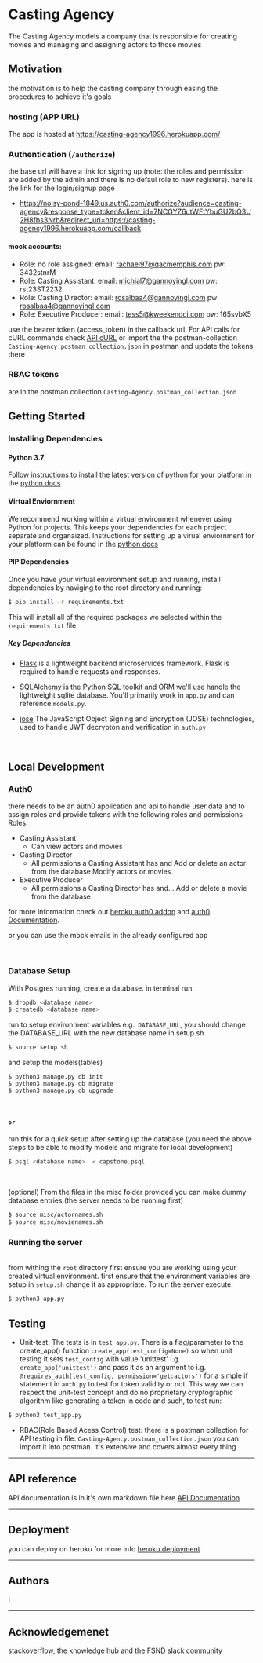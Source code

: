 # Casting Agency
The Casting Agency models a company that is responsible for creating movies and managing and assigning actors to those movies
## Motivation
the motivation is to help  the casting company through easing the procedures to achieve it's goals
### hosting (APP URL)
The app is  hosted at https://casting-agency1996.herokuapp.com/
### Authentication (`/authorize`)
the base url will have a link for signing up (note: the roles and permission are added by the admin and there is no defaul role to new registers). here is the link for the login/signup page 
- https://noisy-pond-1849.us.auth0.com/authorize?audience=casting-agency&response_type=token&client_id=7NCGYZ6utWFtYbuGU2bQ3U2H8fbs3Nrb&redirect_uri=https://casting-agency1996.herokuapp.com/callback
#### mock accounts:
 - Role: no role assigned: email: rachael97@qacmemphis.com pw: 3432stnrM
 - Role: Casting Assistant: email: michial7@gannoyingl.com  pw: rst23ST2232
 - Role: Casting Director: email: rosalbaa4@gannoyingl.com   pw: rosalbaa4@gannoyingl.com
 - Role: Executive Producer: email: tess5@kweekendci.com    pw: 165svbX5

use the bearer token  (access_token) in the callback url. For API calls for cURL commands check [API cURL](https://documenter.getpostman.com/view/11760714/T1LV94Nj?version=latest) or import the the postman-collection `Casting-Agency.postman_collection.json` in postman and update the tokens there
### RBAC tokens 
are in the postman collection  `Casting-Agency.postman_collection.json`

## Getting Started

### Installing Dependencies

#### Python 3.7

Follow instructions to install the latest version of python for your platform in the [python docs](https://docs.python.org/3/using/unix.html#getting-and-installing-the-latest-version-of-python)

#### Virtual Enviornment

We recommend working within a virtual environment whenever using Python for projects. This keeps your dependencies for each project separate and organaized. Instructions for setting up a virual enviornment for your platform can be found in the [python docs](https://packaging.python.org/guides/installing-using-pip-and-virtual-environments/)

#### PIP Dependencies

Once you have your virtual environment setup and running, install dependencies by naviging to the root directory and running:

```bash
$ pip install -r requirements.txt
```

This will install all of the required packages we selected within the `requirements.txt` file.

##### Key Dependencies

- [Flask](http://flask.pocoo.org/)  is a lightweight backend microservices framework. Flask is required to handle requests and responses.

- [SQLAlchemy](https://www.sqlalchemy.org/) is the Python SQL toolkit and ORM we'll use handle the lightweight sqlite database. You'll primarily work in `app.py` and can reference `models.py`.
- [jose](https://pypi.org/project/python-jose/) The JavaScript Object Signing and Encryption (JOSE) technologies, used to handle JWT decrypton and verification in `auth.py`

&nbsp;

## Local Development
### Auth0 
there needs to be an auth0 application and api to handle user data and to assign roles and provide tokens with the following roles and permissions
Roles:
- Casting Assistant
  - Can view actors and movies
- Casting Director
  - All permissions a Casting Assistant has and 
Add or delete an actor from the database
Modify actors or movies
- Executive Producer
   - All permissions a Casting Director has and…
Add or delete a movie from the database

for more information check out [heroku auth0 addon](https://devcenter.heroku.com/articles/auth0) and [auth0 Documentation](https://auth0.com/docs/).

or you can use the mock emails in the already configured app

&nbsp;
### Database Setup

With Postgres running, create a database.  in terminal run.
```bash
$ dropdb <database name>
$ createdb <database name>
```
run to setup environment variables e.g.` DATABASE_URL`, you should change the DATABASE_URL with the new database name in setup.sh
```bash
$ source setup.sh
```
and setup the models(tables)
```
$ python3 manage.py db init
$ python3 manage.py db migrate
$ python3 manage.py db upgrade
```
&nbsp;

#### `or` 
run this for a quick setup after setting up the database (you need the above steps to be able to modify models and migrate for local development)
```bash
$ psql <database name>  < capstone.psql 
```

&nbsp;

(optional) From the files in the misc folder provided you can make dummy database entries.(the server needs to be running first) 
```bash
$ source misc/actornames.sh
$ source misc/movienames.sh
```

### Running the server
\
from withing the `root` directory first ensure you are working using your created virtual environment. first ensure that the environment variables are setup in `setup.sh` change it as appropriate.
To run the server execute:

```bash
$ python3 app.py
```
## Testing
- Unit-test: The tests is in `test_app.py`. There is a flag/parameter to the create_app() function `create_app(test_config=None)`  so when unit testing  it sets `test_config` with value 'unittest' i.g. `create_app('unittest')`  and pass it as an argument to i.g. `@requires_auth(test_config, permission='get:actors')`  for a simple if statement in `auth.py` to test for token validity or not. This way we can respect the unit-test concept and do no proprietary cryptographic algorithm like generating a token in code and such, to test run:
```bash
$ python3 test_app.py
```
- RBAC(Role Based Acess Control) test: there is a postman collection for API testing in file: `Casting-Agency.postman_collection.json` you can import it into postman. it's  extensive and covers almost every thing



---
## API reference
API documentation is in it's own markdown file here
[API Documentation](/API_Documentation.md)

---
## Deployment
you can deploy on heroku 
for more info [heroku deployment](https://devcenter.heroku.com/articles/python-support)

---
## Authors
I

---

## Acknowledgemenet
stackoverflow, the knowledge hub 
and the FSND slack community
